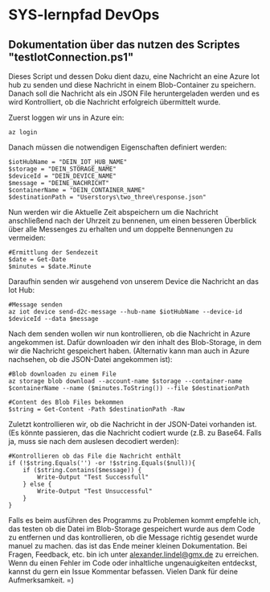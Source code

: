 # SYS-lernpfad DevOps

## Dokumentation über das nutzen des Scriptes "testIotConnection.ps1"

Dieses Script und dessen Doku dient dazu, eine Nachricht an eine Azure Iot hub zu senden und diese Nachricht in einem Blob-Container zu speichern. Danach soll die Nachricht als ein JSON File heruntergeladen werden und es wird Kontrolliert, ob die Nachricht erfolgreich übermittelt wurde. 

Zuerst loggen wir uns in Azure ein:

    az login

Danach müssen die notwendigen Eigenschaften definiert werden: 

    $iotHubName = "DEIN_IOT_HUB_NAME"
    $storage = "DEIN_STORAGE_NAME"
    $deviceId = "DEIN_DEVICE_NAME"
    $message = "DEINE_NACHRICHT"
    $containerName = "DEIN_CONTAINER_NAME"
    $destinationPath = "Userstorys\two_three\response.json"

Nun werden wir die Aktuelle Zeit abspeichern um die Nachricht anschließend nach der Uhrzeit zu bennenen, um einen besseren Überblick über alle Messenges zu erhalten und um doppelte Bennenungen zu vermeiden: 

    #Ermittlung der Sendezeit
    $date = Get-Date
    $minutes = $date.Minute


Daraufhin senden wir ausgehend von unserem Device die Nachricht an das Iot Hub:

    #Message senden
    az iot device send-d2c-message --hub-name $iotHubName --device-id $deviceId --data $message


Nach dem senden wollen wir nun kontrollieren, ob die Nachricht in Azure angekommen ist. Dafür downloaden wir den inhalt des Blob-Storage, in dem wir die Nachricht gespeichert haben. (Alternativ kann man auch in Azure nachsehen, ob die JSON-Datei angekommen ist):

    #Blob downloaden zu einem File
    az storage blob download --account-name $storage --container-name $containerName --name ($minutes.ToString()) --file $destinationPath 

    #Content des Blob Files bekommen
    $string = Get-Content -Path $destinationPath -Raw 

Zuletzt kontrollieren wir, ob die Nachricht in der JSON-Datei vorhanden ist. (Es könnte passieren, das die Nachricht codiert wurde (z.B. zu Base64. Falls ja, muss sie nach dem auslesen decodiert werden):

    #Kontrollieren ob das File die Nachricht enthält
    if (!$string.Equals('') -or !$string.Equals($null)){
        if ($string.Contains($message)) {
            Write-Output "Test Successfull"
        } else {
            Write-Output "Test Unsuccessful"
        }
    }


Falls es beim ausführen des Programms zu Problemen kommt empfehle ich, das testen ob die Datei im Blob-Storage gespeichert wurde aus dem Code zu entfernen und das kontrollieren, ob die Message richtig gesendet wurde manuel zu machen. das ist das Ende meiner kleinen Dokumentation. Bei Fragen, Feedback, etc. bin ich unter alexander.lindel@gmx.de zu erreichen. Wenn du einen Fehler im Code oder inhaltliche ungenauigkeiten entdeckst, kannst du gern ein Issue Kommentar befassen. 
Vielen Dank für deine Aufmerksamkeit. =)







